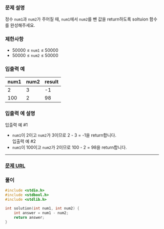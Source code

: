 ### **문제 설명**<br>  
정수 `num1`과 `num2`가 주어질 때, `num1`에서 `num2`를 뺀 값을 return하도록 soltuion 함수를 완성해주세요.  
### 제한사항<br>  
* 50000 ≤ `num1` ≤ 50000  
* 50000 ≤ `num2` ≤ 50000  
### **입출력 예**<br>  
|num1|num2|result|  
|:---|:---|:---|
|2|3|-1|  
|100|2|98|  
### 입출력 예 설명<br>  
입출력 예 #1  
* `num1`이 2이고 `num2`가 3이므로 2 - 3 = -1을 return합니다.  
입출력 예 #2  
* `num1`이 100이고 `num2`가 2이므로 100 - 2 = 98을 return합니다.  
  
---  
### [문제 URL](https://school.programmers.co.kr/learn/courses/30/lessons/120803?language=c)<br>  
### 풀이<br>  
```c  
#include <stdio.h>
#include <stdbool.h>
#include <stdlib.h>

int solution(int num1, int num2) {
    int answer = num1 - num2;
    return answer;
}  
```  
  
